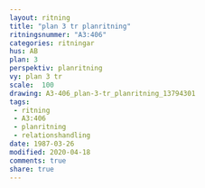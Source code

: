 ```yaml
---
layout: ritning
title: "plan 3 tr planritning"
ritningsnummer: "A3:406"
categories: ritningar
hus: AB
plan: 3
perspektiv: planritning
vy: plan 3 tr
scale:  100
drawing: A3-406_plan-3-tr_planritning_13794301
tags:
 - ritning
 - A3:406
 - planritning
 - relationshandling
date: 1987-03-26
modified: 2020-04-18
comments: true
share: true
---
```

